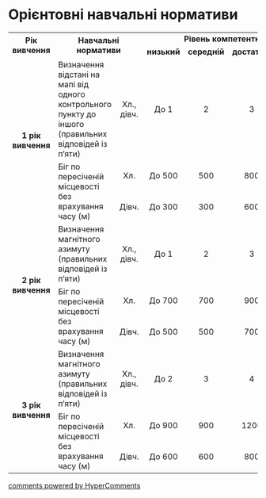 <div id="hypercomments_widget" class="js-hypercomments-widget invisible"></div>

Орієнтовні навчальні нормативи
=============================

<table>
<tbody>
<tr>
<td rowspan="2" align="center"><b>Рік вивчення</b></td>
<td rowspan="2" colspan="2" align="center"><b>Навчальні нормативи</b></td>
<td colspan="4" align="center"><b>Рівень компетентності</b></td>
</tr>
<tr class="odd">
<td align="center"><b>низький</b></td>
<td align="center"><b>середній</b></td>
<td align="center"><b>достатній</b></td>
<td align="center"><b>високий</b></td>
</tr>
<tr class="even">
<td rowspan="4" align="center"><b>1 рік вивчення</b></td>
<td rowspan="2">Визначення відстані на мапі від одного контрольного пункту до іншого (правильних відповідей із п’яти)</td>
<td rowspan="2" align="center">Хл., дівч.</td>
<td rowspan="2" align="center">До 1</td>
<td rowspan="2" align="center">2</td>
<td rowspan="2" align="center">3</td>
<td rowspan="2" align="center">4</td>
</tr>
<tr>
</tr>
<tr class="odd">
<td rowspan="2">Біг по пересіченій місцевості без врахування часу (м)</td>
<td align="center">Хл.</td>
<td align="center">До 500</td>
<td align="center">500</td>
<td align="center">800</td>
<td align="center">1000</td>
</tr>
<tr class="even">
<td align="center">Дівч.</td>
<td align="center">До 300</td>
<td align="center">300</td>
<td align="center">600</td>
<td align="center">800</td>
</tr>
<tr class="odd">
<td rowspan="4" align="center"><b>2 рік вивчення</b></td>
<td rowspan="2">Визначення магнітного азимуту (правильних відповідей із п’яти)</td>
<td rowspan="2" align="center">Хл., дівч.</td>
<td rowspan="2" align="center">До 1</td>
<td rowspan="2" align="center">2</td>
<td rowspan="2" align="center">3</td>
<td rowspan="2" align="center">4</td>
</tr>
<tr>
</tr>
<tr class="even">
<td rowspan="2">Біг по пересіченій місцевості без врахування часу (м)</td>
<td align="center">Хл.</td>
<td align="center">До 700</td>
<td align="center">700</td>
<td align="center">900</td>
<td align="center">1200</td>
</tr>
<tr class="odd">
<td align="center">Дівч.</td>
<td align="center">До 500</td>
<td align="center">500</td>
<td align="center">700</td>
<td align="center">900</td>
</tr>
<tr class="even">
<td rowspan="4" align="center"><b>3 рік вивчення</b></td>
<td rowspan="2">Визначення магнітного азимуту (правильних відповідей із п’яти)</td>
<td rowspan="2" align="center">Хл., дівч.</td>
<td rowspan="2" align="center">До 2</td>
<td rowspan="2" align="center">3</td>
<td rowspan="2" align="center">4</td>
<td rowspan="2" align="center">5</td>
</tr>
<tr>
</tr>
<tr class="odd">
<td rowspan="2">Біг по пересіченій місцевості без врахування часу (м)</td>
<td align="center">Хл.</td>
<td align="center">До 900</td>
<td align="center">900</td>
<td align="center">1200</td>
<td align="center">1500</td>
</tr>
<tr class="even">
<td align="center">Дівч.</td>
<td align="center">До 600</td>
<td align="center">600</td>
<td align="center">800</td>
<td align="center">1000</td>
</tr>
</tbody>
</table>

<div class="js-hypercomments-container">
    <a href="http://hypercomments.com" class="hc-link" title="comments widget">comments powered by HyperComments</a>
</div>